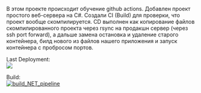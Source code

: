 В этом проекте происходит обучение github actions.
Добавлен проект простого веб-сервера на C#. Создали CI (Build) для проверки, что проект вообще скомпилируется.
CD выполнен как копирование файлов скомпилированного проекта через rsync на продакшн сервер (через ssh port forward), а дальше замена остановка и удаление старого контейнера, билд нового из файлов нашего приложения и запуск контейнера с пробросом портов.

  Last Deployment:<br>
  <img src="https://github.com/skylinegtr124/github-actions-p1/actions/workflows/pipeline1.yml/badge.svg"><br>

  Build:<br>
  [![build_NET_pipeline](https://github.com/skylinegtr124/github-actions-p1/actions/workflows/build_NET_pipeline.yml/badge.svg)](https://github.com/skylinegtr124/github-actions-p1/actions/workflows/build_NET_pipeline.yml)
